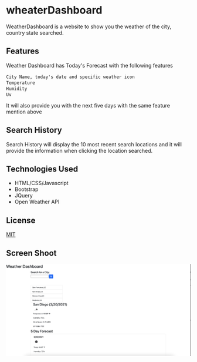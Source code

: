 # wheaterDashboard

WeatherDashboard is a website to show you the weather of the city, country state searched.

## Features

Weather Dashboard has Today's Forecast with the following features 

```
City Name, today's date and specific weather icon
Temperature
Humidity
Uv 
```
It will also provide you with the next five days  with the same feature mention above

## Search History

Search History will display the 10 most recent search locations and it will provide the information when clicking the location searched. 

## Technologies Used

<ul>
    <li>HTML/CSS/Javascript</li>
    <li>Bootstrap </li>
    <li>JQuery</li>
    <li>Open Weather API
    </li>
</ul>

## License
[MIT](https://choosealicense.com/licenses/mit/)

## Screen Shoot

<img src="./assets/images/project.png"/>
